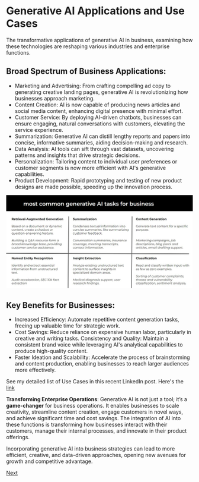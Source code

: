 # Generative AI Applications and Use Cases

The transformative applications of generative AI in business, examining how these technologies are reshaping various industries and enterprise functions.

## Broad Spectrum of Business Applications:

- Marketing and Advertising: From crafting compelling ad copy to generating creative landing pages, generative AI is revolutionizing how businesses approach marketing.
- Content Creation: AI is now capable of producing news articles and social media content, enhancing digital presence with minimal effort.
- Customer Service: By deploying AI-driven chatbots, businesses can ensure engaging, natural conversations with customers, elevating the service experience.
- Summarization: Generative AI can distill lengthy reports and papers into concise, informative summaries, aiding decision-making and research.
- Data Analysis: AI tools can sift through vast datasets, uncovering patterns and insights that drive strategic decisions.
- Personalization: Tailoring content to individual user preferences or customer segments is now more efficient with AI's generative capabilities.
- Product Development: Rapid prototyping and testing of new product designs are made possible, speeding up the innovation process.

![most common generative tasks](images/8-1.jpg)

## Key Benefits for Businesses:

- Increased Efficiency: Automate repetitive content generation tasks, freeing up valuable time for strategic work.
- Cost Savings: Reduce reliance on expensive human labor, particularly in creative and writing tasks.
Consistency and Quality: Maintain a consistent brand voice while leveraging AI's analytical capabilities to produce high-quality content.
- Faster Ideation and Scalability: Accelerate the process of brainstorming and content production, enabling businesses to reach larger audiences more effectively.

See my detailed list of Use Cases in this recent LinkedIn post. Here's the [link](https://www.linkedin.com/posts/armand-ruiz_ai-is-not-hype-at-ibm-weve-completed-1000-activity-7130888264483295232-y9uc/?utm_source=share&utm_medium=member_desktop)​


**Transforming Enterprise Operations**: Generative AI is not just a tool; it’s a **game-changer** for business operations. It enables businesses to scale creativity, streamline content creation, engage customers in novel ways, and achieve significant time and cost savings. The integration of AI into these functions is transforming how businesses interact with their customers, manage their internal processes, and innovate in their product offerings.

Incorporating generative AI into business strategies can lead to more efficient, creative, and data-driven approaches, opening new avenues for growth and competitive advantage.

[Next](./09-genai-stack.md)